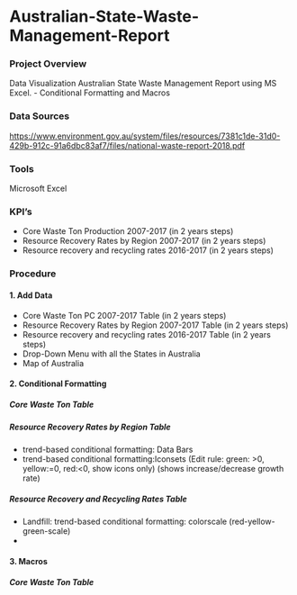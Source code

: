 # Australian-State-Waste-Management-Report

### Project Overview
Data Visualization  Australian State Waste Management Report using MS Excel. - Conditional Formatting and Macros

### Data Sources
https://www.environment.gov.au/system/files/resources/7381c1de-31d0-429b-912c-91a6dbc83af7/files/national-waste-report-2018.pdf

### Tools
Microsoft Excel

### KPI’s
- Core Waste Ton Production 2007-2017 (in 2 years steps)
- Resource Recovery Rates by Region 2007-2017 (in 2 years steps)
- Resource recovery and recycling rates 2016-2017 (in 2 years steps)


### Procedure
#### 1. Add Data
- Core Waste Ton PC 2007-2017 Table (in 2 years steps)
- Resource Recovery Rates by Region 2007-2017 Table (in 2 years steps)
- Resource recovery and recycling rates 2016-2017 Table (in 2 years steps)
- Drop-Down Menu with all the States in Australia
- Map of Australia

#### 2. Conditional Formatting
##### Core Waste Ton Table

##### Resource Recovery Rates by Region Table
- trend-based conditional formatting: Data Bars
- trend-based conditional formatting:Iconsets (Edit rule: green: >0, yellow:=0, red:<0, show icons only) (shows increase/decrease growth rate) 
##### Resource Recovery and Recycling Rates Table
- Landfill: trend-based conditional formatting: colorscale (red-yellow-green-scale)
- 

#### 3. Macros
##### Core Waste Ton Table



